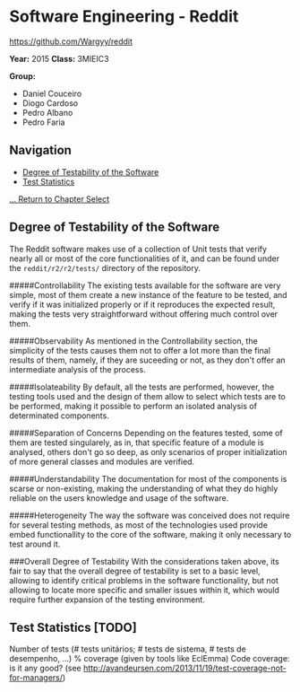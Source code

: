 # Software Engineering - Reddit
https://github.com/Wargyy/reddit

**Year:** 2015 **Class:** 3MIEIC3

**Group:**
* Daniel Couceiro
* Diogo Cardoso
* Pedro Albano
* Pedro Faria

## Navigation

* [Degree of Testability of the Software](#degree-of-testability-of-the-software)
* [Test Statistics](#test-statistics)

[... Return to Chapter Select](Chapter_Select.md)

## Degree of Testability of the Software
The Reddit software makes use of a collection of Unit tests that verify nearly all or most of the core functionalities of it, and can be found under the ``reddit/r2/r2/tests/`` directory of the repository.

#####Controllability
The existing tests available for the software are very simple, most of them create a new instance of the feature to be tested,
and verify if it was initialized properly or if it reproduces the expected result, making the tests very straightforward without offering much control over them.

#####Observability
As mentioned in the Controllability section, the simplicity of the tests causes them not to offer a lot more than the final results of them, namely, if they are suceeding or not, as they don't offer an intermediate analysis of the process.

#####Isolateability
By default, all the tests are performed, however, the testing tools used and the design of them allow to select which tests are to be performed, making it possible to perform an isolated analysis of determinated components.

#####Separation of Concerns
Depending on the features tested, some of them are tested singularely, as in, that specific feature of a module is analysed, others don't go so deep, as only scenarios of proper initialization of more general classes and modules are verified.

#####Understandability
The documentation for most of the components is scarse or non-existing, making the understanding of what they do highly reliable on the users knowledge and usage of the software.

#####Heterogeneity
The way the software was conceived does not require for several testing methods, as most of the technologies used provide embed functionallity to the core of the software, making it only necessary to test around it.

###Overall Degree of Testability
With the considerations taken above, its fair to say that the overall degree of testability is set to a basic level, allowing to identify critical problems in the software functionality, but not allowing to locate more specific and smaller issues within it, which would require further expansion of the testing environment.

## Test Statistics [TODO]
Number of tests (# tests unitários; # tests de sistema, # tests de desempenho, ...)
% coverage (given by tools like EclEmma)
Code coverage: is it any good? (see http://avandeursen.com/2013/11/19/test-coverage-not-for-managers/)
